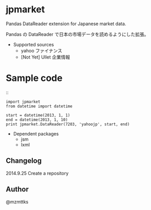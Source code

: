 jpmarket
===============

Pandas DataReader extension for Japanese market data.

Pandas の DataReader で日本の市場データを読めるようにした拡張。


* Supported sources
  * yahoo ファイナンス
  * [Not Yet] Ullet 企業情報


Sample code
===========
::

    import jpmarket
    from datetime import datetime
    
    start = datetime(2013, 1, 1)
    end = datetime(2013, 1, 10)
    print jpmarket.DataReader(7203, 'yahoojp', start, end)



* Dependent packages
  * jsm
  * lxml


Changelog
---------
2014.9.25 Create a repository


Author
------
@mzmttks
